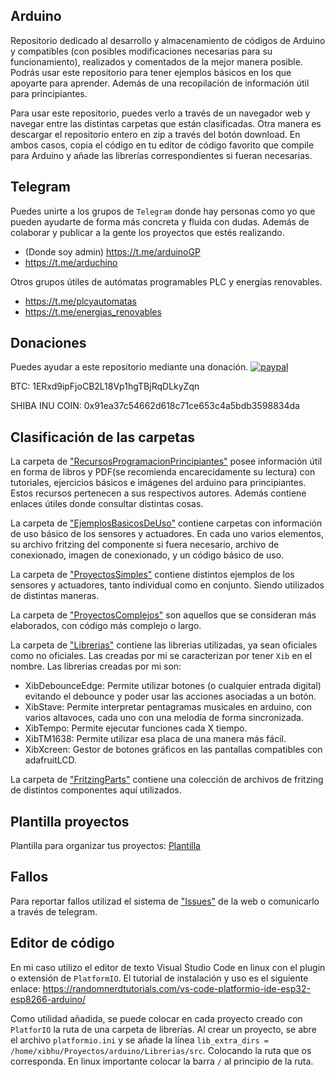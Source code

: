 
## Arduino

Repositorio dedicado al desarrollo y almacenamiento de códigos de Arduino y compatibles (con posibles modificaciones necesarias para su funcionamiento), realizados y comentados de la mejor manera posible. Podrás usar este repositorio para tener ejemplos básicos en los que apoyarte para aprender. Además de una recopilación de información útil para principiantes.

Para usar este repositorio, puedes verlo a través de un navegador web y navegar entre las distintas carpetas que están clasificadas. Otra manera es descargar el repositorio entero en zip a través del botón download. En ambos casos, copia el código en tu editor de código favorito que compile para Arduino y añade las librerías correspondientes si fueran necesarias.

## Telegram

Puedes unirte a los grupos de `Telegram` donde hay personas como yo que pueden ayudarte de forma más concreta y fluida con dudas. Además de colaborar y publicar a la gente los proyectos que estés realizando.

- (Donde soy admin) https://t.me/arduinoGP
- https://t.me/arduchino

Otros grupos útiles de autómatas programables PLC y energías renovables.

- https://t.me/plcyautomatas
- https://t.me/energias_renovables


## Donaciones

Puedes ayudar a este repositorio mediante una donación. [![paypal](https://www.paypalobjects.com/es_ES/ES/i/btn/btn_donateCC_LG.gif)](https://www.paypal.com/cgi-bin/webscr?cmd=_s-xclick&hosted_button_id=CZM8VWFAP5UUY&source=url)

BTC: 1ERxd9ipFjoCB2L18Vp1hgTBjRqDLkyZqn

SHIBA INU COIN: 0x91ea37c54662d618c71ce653c4a5bdb3598834da

## Clasificación de las carpetas

La carpeta de ["RecursosProgramacionPrincipiantes"](RecursosProgramacionPrincipiantes) posee información útil en forma de libros y PDF(se recomienda encarecidamente su lectura) con tutoriales, ejercicios básicos e imágenes del arduino para principiantes. Estos recursos pertenecen a sus respectivos autores. Además contiene enlaces útiles donde consultar distintas cosas.

La carpeta de ["EjemplosBasicosDeUso"](EjemplosBasicosDeUso) contiene carpetas con información de uso básico de los sensores y actuadores. En cada uno varios elementos, su archivo fritzing del componente si fuera necesario, archivo de conexionado, imagen de conexionado, y un código básico de uso.

La carpeta de ["ProyectosSimples"](ProyectosSimples) contiene distintos ejemplos de los sensores y actuadores, tanto individual como en conjunto. Siendo utilizados de distintas maneras.

La carpeta de ["ProyectosComplejos"](ProyectosComplejos) son aquellos que se consideran más elaborados, con código más complejo o largo.

La carpeta de ["Librerias"](Librerias) contiene las librerias utilizadas, ya sean oficiales como no oficiales. Las creadas por mi se caracterizan por tener `Xib` en el nombre.
Las librerias creadas por mi son:  
- XibDebounceEdge: Permite utilizar botones (o cualquier entrada digital) evitando el debounce y poder usar las acciones asociadas a un botón.
- XibStave: Permite interpretar pentagramas musicales en arduino, con varios altavoces, cada uno con una melodía de forma sincronizada.
- XibTempo: Permite ejecutar funciones cada X tiempo.
- XibTM1638: Permite utilizar esa placa de una manera más fácil.
- XibXcreen: Gestor de botones gráficos en las pantallas compatibles con adafruitLCD.

La carpeta de ["FritzingParts"](FritzingParts) contiene una colección de archivos de fritzing de distintos componentes aquí utilizados.

## Plantilla proyectos

Plantilla para organizar tus proyectos: [Plantilla](https://github.com/Xibhu/Tutoriales/tree/master/Programacion/General)

## Fallos

Para reportar fallos utilizad el sistema de ["Issues"](https://github.com/Xibhu/Arduino/issues) de la web o comunicarlo a través de telegram.

## Editor de código

En mi caso utilizo el editor de texto Visual Studio Code en linux con el plugin o extensión de `PlatformIO`. El tutorial de instalación y uso es el siguiente enlace: https://randomnerdtutorials.com/vs-code-platformio-ide-esp32-esp8266-arduino/

Como utilidad añadida, se puede colocar en cada proyecto creado con `PlatforIO` la ruta de una carpeta de librerías. Al crear un proyecto, se abre el archivo `platformio.ini` y se añade la línea `lib_extra_dirs = /home/xibhu/Proyectos/arduino/Librerias/src`. Colocando la ruta que os corresponda. En linux importante colocar la barra `/` al principio de la ruta.
